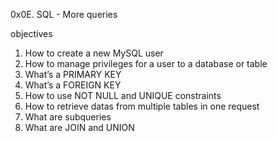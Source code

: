 0x0E. SQL - More queries

objectives
1. How to create a new MySQL user
2. How to manage privileges for a user to a database or table
3. What’s a PRIMARY KEY
4. What’s a FOREIGN KEY
5. How to use NOT NULL and UNIQUE constraints
6. How to retrieve datas from multiple tables in one request
7. What are subqueries
8. What are JOIN and UNION
